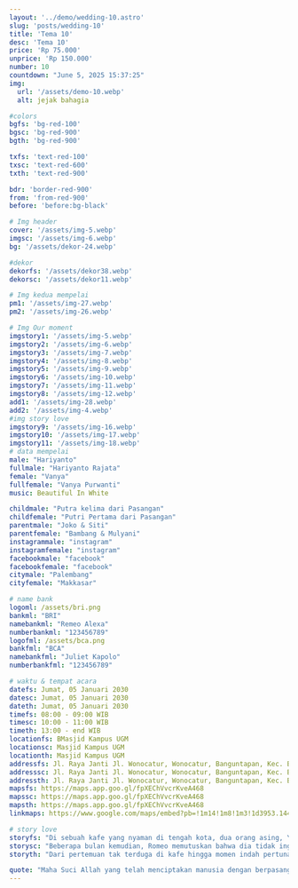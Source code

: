 ```yaml
---
layout: '../demo/wedding-10.astro'
slug: 'posts/wedding-10'
title: 'Tema 10'
desc: 'Tema 10'
price: 'Rp 75.000'
unprice: 'Rp 150.000'
number: 10
countdown: "June 5, 2025 15:37:25"
img:
  url: '/assets/demo-10.webp'
  alt: jejak bahagia

#colors
bgfs: 'bg-red-100'
bgsc: 'bg-red-900'
bgth: 'bg-red-900'

txfs: 'text-red-100'
txsc: 'text-red-600'
txth: 'text-red-900'

bdr: 'border-red-900'
from: 'from-red-900'
before: 'before:bg-black'

# Img header
cover: '/assets/img-5.webp'
imgsc: '/assets/img-6.webp'
bg: '/assets/dekor-24.webp'

#dekor
dekorfs: '/assets/dekor38.webp'
dekorsc: '/assets/dekor11.webp'

# Img kedua mempelai
pm1: '/assets/img-27.webp'
pm2: '/assets/img-26.webp'

# Img Our moment
imgstory1: '/assets/img-5.webp'
imgstory2: '/assets/img-6.webp'
imgstory3: '/assets/img-7.webp'
imgstory4: '/assets/img-8.webp'
imgstory5: '/assets/img-9.webp'
imgstory6: '/assets/img-10.webp'
imgstory7: '/assets/img-11.webp'
imgstory8: '/assets/img-12.webp'
add1: '/assets/img-28.webp'
add2: '/assets/img-4.webp'
#img story love
imgstory9: '/assets/img-16.webp'
imgstory10: '/assets/img-17.webp'
imgstory11: '/assets/img-18.webp'
# data mempelai
male: "Hariyanto"
fullmale: "Hariyanto Rajata"
female: "Vanya"
fullfemale: "Vanya Purwanti"
music: Beautiful In White

childmale: "Putra kelima dari Pasangan"
childfemale: "Putri Pertama dari Pasangan"
parentmale: "Joko & Siti"
parentfemale: "Bambang & Mulyani"
instagrammale: "instagram"
instagramfemale: "instagram"
facebookmale: "facebook"
facebookfemale: "facebook"
citymale: "Palembang"
cityfemale: "Makkasar"

# name bank
logoml: /assets/bri.png
bankml: "BRI"
namebankml: "Remeo Alexa"
numberbankml: "123456789"
logofml: /assets/bca.png
bankfml: "BCA"
namebankfml: "Juliet Kapolo"
numberbankfml: "123456789"

# waktu & tempat acara
datefs: Jumat, 05 Januari 2030
datesc: Jumat, 05 Januari 2030
dateth: Jumat, 05 Januari 2030
timefs: 08:00 - 09:00 WIB
timesc: 10:00 - 11:00 WIB
timeth: 13:00 - end WIB
locationfs: BMasjid Kampus UGM
locationsc: Masjid Kampus UGM
locationth: Masjid Kampus UGM
addressfs: Jl. Raya Janti Jl. Wonocatur, Wonocatur, Banguntapan, Kec. Banguntapan, Kabupaten Bantul, Daerah Istimewa Yogyakarta 55198
addresssc: Jl. Raya Janti Jl. Wonocatur, Wonocatur, Banguntapan, Kec. Banguntapan, Kabupaten Bantul, Daerah Istimewa Yogyakarta 55198
addressth: Jl. Raya Janti Jl. Wonocatur, Wonocatur, Banguntapan, Kec. Banguntapan, Kabupaten Bantul, Daerah Istimewa Yogyakarta 55198
mapsfs: https://maps.app.goo.gl/fpXEChVvcrKveA468 
mapssc: https://maps.app.goo.gl/fpXEChVvcrKveA468
mapsth: https://maps.app.goo.gl/fpXEChVvcrKveA468
linkmaps: https://www.google.com/maps/embed?pb=!1m14!1m8!1m3!1d3953.144855136041!2d110.3807054!3d-7.7744606!3m2!1i1024!2i768!4f13.1!3m3!1m2!1s0x2e7a59b4fe07a7f9%3A0x2f7c4fd3d72616bb!2sJl.%20Prof.%20DR.%20Drs%20Notonagoro%2C%20Karang%20Malang%2C%20Caturtunggal%2C%20Kec.%20Depok%2C%20Kabupaten%20Sleman%2C%20Daerah%20Istimewa%20Yogyakarta%2055281!5e0!3m2!1sid!2sid!4v1717643524613!5m2!1sid!2sid

# story love
storyfs: "Di sebuah kafe yang nyaman di tengah kota, dua orang asing, Yanti dan Yanto, tak sengaja bertemu. Yanto, seorang fotografer yang sedang mencari inspirasi untuk proyek terbarunya, sedangkan Yanti, seorang penulis lepas yang sedang mencatat ide-ide baru untuk novel romantisnya, tak menyadari bahwa matanya sedang bertatapan dengan seorang pria tampan di sisi lain kafe."
storysc: "Beberapa bulan kemudian, Romeo memutuskan bahwa dia tidak ingin kehilangan Juliet dari hidupnya. Dengan hati yang penuh harap, dia menyiapkan proposal yang tak terlupakan. Di bawah langit malam yang cerah, di taman yang dihiasi dengan ratusan lentera, Romeo berlutut di hadapan Juliet."
storyth: "Dari pertemuan tak terduga di kafe hingga momen indah pertunangan mereka di taman yang dipenuhi lentera, cerita cinta Juliet dan Romeo adalah bukti bahwa takdir bisa membawa dua hati yang saling mencari dan membuat mereka bersatu dalam cinta yang abadi."

quote: "Maha Suci Allah yang telah menciptakan manusia dengan berpasang-pasangan. Dengan memohon Rahmat dan Ridho Allah SWT, kami bermaksud mengundang Saudara/i dalam acara resepsi pernikahan kami."
---
```

